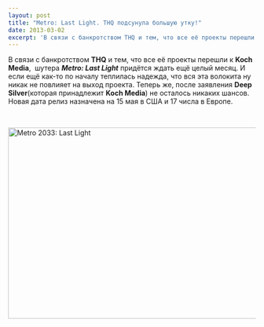 ```yaml
---
layout: post
title: "Metro: Last Light. THQ подсунула большую утку!"
date: 2013-03-02
excerpt: 'В связи с банкротством THQ и тем, что все её проекты перешли к Koch Media,  шутера Metro&#58; Last Light придётся ждать ещё целый месяц...'
---
```


В связи с банкротством <strong>THQ</strong> и тем, что все её проекты перешли к <b>Koch Media</b>,  шутера <em><strong>Metro: Last Light</strong></em> придётся ждать ещё целый месяц. И если ещё как-то по началу теплилась надежда, что вся эта волокита ну никак не повлияет на выход проекта. Теперь же, после заявления <strong>Deep Silver</strong>(которая принадлежит <b>Koch Media</b>) не осталось никаких шансов. Новая дата релиз назначена на 15 мая в США и 17 числа в Европе.

&nbsp;

<a href="http://gamersoul.ru/wp-content/uploads/2013/03/wpapers_ru_Metro-2033-Last-Light-1.jpg"><img class="wp-image-1560 aligncenter" alt="Metro 2033: Last Light" src="http://gamersoul.ru/wp-content/uploads/2013/03/wpapers_ru_Metro-2033-Last-Light-1.jpg" width="691" height="389" /></a>